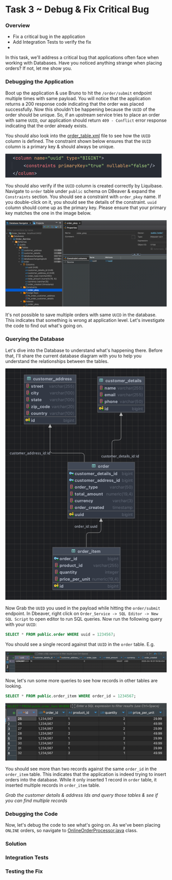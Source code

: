 # Task 3 ~ Debug & Fix Critical Bug

### **Overview**
- Fix a critical bug in the application
- Add Integration Tests to verify the fix
- 

In this task, we'll address a critical bug that applications often face when working with Databases.
Have you noticed anything strange when placing orders? If not, let me show you.

### **Debugging the Application**

Boot up the application & use Bruno to hit the `/order/submit` endpoint multiple times with same
payload. You will notice that the application returns a 200 response code indicating that the order
was placed successfully. Now this shouldn't be happening because the `UUID` of the order should be unique.
So, if an upstream service tries to place an order with same `UUID`, our application should return 
`409 - Conflict` error response indicating that the order already exists.

You should also look into the [order_table.xml](../src/main/resources/db/changelog/order_table.xml) file to see 
how the `UUID` column is defined. The constraint shown below ensures that the `UUID` column is a primary key 
& should always be unique.

![img.png](resources/tas3_uuid_xml.png)

You should also verify if the `UUID` column is created correctly by Liquibase. Navigate to
`order` table under `public` schema on DBeaver & expand the `Constraints` section. You should see a constraint with
`order_pkey` name. If you double-click on it, you should see the details of the constraint. `uuid` column should come
up as the primary key. Please ensure that your primary key matches the one in the image below.

![img.png](resources/task3_verify_uuid_dbeaver.png)

It's not possible to save multiple orders with same `UUID` in the database. This indicates that something is wrong at
application level. Let's investigate the code to find out what's going on.

### **Querying the Database**

Let's dive into the Database to understand what's happening there. Before that, I'll share the current database 
diagram with you to help you understand the relationships between the tables.

![img.png](resources/task3_database_diagram.png)


Now Grab the `UUID` you used in the payload while hitting the `order/submit` endpoint. 
In Dbeaver, right click on `Order_Service -> SQL Editor -> New SQL Script` to open editor to run SQL queries.
Now run the following query with your `UUID`:
```sql
SELECT * FROM public.order WHERE uuid = 1234567;
```

You should see a single record against that `UUID` in the `order` table. E.g. 

![img.png](resources/task3_seeing_single_records.png)

Now, let's run some more queries to see how records in other tables are looking.

```sql
SELECT * FROM public.order_item WHERE order_id = 1234567;
```

![img.png](resources/task3_seeing_duplicate_orderitems.png)

You should see more than two records against the same `order_id` in the `order_item` table. 
This indicates that the application is indeed trying to insert orders into the database. While it only 
inserted 1 record in `order` table, it inserted multiple records in `order_item` table.

_Grab the customer details & address Ids and query those tables & see if you can find multiple records_

### **Debugging the Code**

Now, let's debug the code to see what's going on. As we've been placing `ONLINE` orders, so navigate to 
[OnlineOrderProcessor.java](../src/main/java/com/springboot/learning/kit/processor/OnlineOrderProcessor.java) class.






### **Solution**






### **Integration Tests**





### **Testing the Fix**